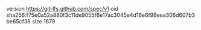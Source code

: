 version https://git-lfs.github.com/spec/v1
oid sha256:f75e0a52a880f3c11de9055f6e17ac3045e4d16e6f98eea306d607b3be65cf38
size 1679

